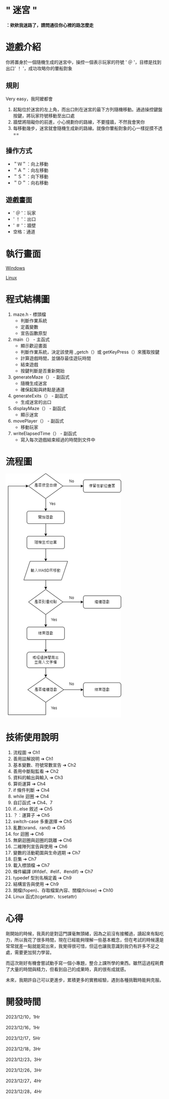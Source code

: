 # **" 迷宮 "**
**：欸欸我迷路了，請問通往你心裡的路怎麼走**

# **遊戲介紹**

你將置身於一個隨機生成的迷宮中，操控一個表示玩家的符號 ' ＠ '，目標是找到出口' ！ '，成功攻略你的暈船對象

## **規則**

Very easy，我阿嬤都會
1. 起點位於迷宮的左上角，而出口則在迷宮的最下方列隨機移動。通過操控鍵盤按鍵，將玩家符號移動至出口處
2. 牆壁將阻礙你的前進，小心規劃你的路線，不要撞牆，不然我會笑你  
3. 每移動幾步，迷宮就會隨機生成新的路線。就像你暈船對象的心一樣捉摸不透 ==

## **操作方式**
- ＂Ｗ＂：向上移動
- ＂Ａ＂：向左移動
- ＂Ｓ＂：向下移動
- ＂Ｄ＂：向右移動

## **遊戲畫面**
- ' ＠ '：玩家
- ' ！ '：出口
- ' ＃ '：牆壁
- 空格：通道

# **執行畫面**
[Windows](https://youtu.be/ux8I6lFOFGY)

[Linux](https://youtu.be/C-y0cTTNfZ4)

# **程式結構圖**
1. maze.h - 標頭檔
   - 判斷作業系統
   - 定義變數
   - 宣告函數原型
2. main（） - 主函式
   - 顯示歡迎畫面  
   - 判斷作業系統，決定該使用 _getch（）或 getKeyPress（）來獲取按鍵
   - 計算遊戲時間，並儲存最佳遊玩時間
   - 結束遊戲
   - 按鍵判斷是否重新開始
3. generateMaze（） - 副函式
   - 隨機生成迷宮
   - 確保起點與終點是通道
4. generateExits（） - 副函式
   - 生成迷宮的出口
5. displayMaze（） - 副函式
   - 顯示迷宮
6. movePlayer（） - 副函式
   - 移動玩家
7. writeElapsedTime（） - 副函式
   - 寫入每次遊戲結束經過的時間到文件中
# **流程圖**
![遊戲流程](https://github.com/1pccx/MAZE/blob/main/%E9%81%8A%E6%88%B2%E6%B5%81%E7%A8%8B.png)
# **技術使用說明**
1. 流程圖 ➔ Ch1
2. 善用註解說明 ➔ Ch1
3. 基本變數、符號常數宣告 ➔ Ch2
4. 善用中斷點監看 ➔ Ch2
5. 資料的輸出與輸入 ➔ Ch3
6. 算術運算 ➔ Ch4
7. if 條件判斷 ➔ Ch4
8. while 迴圈 ➔ Ch4
9. 自訂函式 ➔ Ch4、7
10. if...else 敘述 ➔ Ch5
11. ？：運算子 ➔ Ch5
12. switch-case 多重選擇 ➔ Ch5
13. 亂數(srand、rand) ➔ Ch5
14. for 迴圈 ➔ Ch6
15. 無窮迴圈與迴圈的跳離 ➔ Ch6
16. 二維陣列宣告與使用 ➔ Ch6
17. 變數的活動範圍與生命週期 ➔ Ch7
18. 巨集 ➔ Ch7
19. 載入標頭檔 ➔ Ch7
20. 條件編譯 (#ifdef、#elif、#endif) ➔ Ch7
21. typedef 型別名稱定義 ➔ Ch9
22. 結構宣告與使用 ➔ Ch9
23. 開檔(fopen)、存取檔案內容、關檔(fclose) ➔ Ch10
24. Linux 函式(tcgetattr、tcsetattr)
# **心得**
剛開始的時候，我真的是對這門課毫無頭緒，因為之前沒有接觸過，讀起來有點吃力，所以我花了很多時間，現在已經能夠理解一些基本概念，但在考試的時候還是常常就差一點就能寫出來，我覺得很可惜，但這也讓我意識到我仍有許多不足之處，需要更加努力學習。

而這次剛好有機會嘗試動手寫一個小專題，整合上課所學的東西。雖然這過程耗費了大量的時間與精力，但看到自己的成果時，真的很有成就感。

未來，我期許自己可以更進步，累積更多的實務經驗，遇到各種挑戰時能夠克服。
# **開發時間**
 2023/12/10，1Hr
 
 2023/12/16，1Hr
 
 2023/12/17，5Hr
 
 2023/12/18，3Hr

 2023/12/23，3Hr

 2023/12/26，3Hr

 2023/12/27，4Hr

 2023/12/28，4Hr
